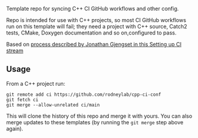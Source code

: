 Template repo for syncing C++ CI GitHub workflows and other config.

Repo is intended for use with C++ projects, so most CI GitHub workflows run on
this template will fail; they need a project with C++ source, Catch2 tests,
CMake, Doxygen documentation and so on,configured to pass.

Based on
[process described by Jonathan Gjengset in this Setting up CI stream](https://www.youtube.com/watch?v=xUH-4y92jPg)

## Usage

From a C++ project run:

```shell
git remote add ci https://github.com/rodneylab/cpp-ci-conf
git fetch ci
git merge --allow-unrelated ci/main
```

This will clone the history of this repo and merge it with yours. You can also
merge updates to these templates (by running the `git merge` step above again).
